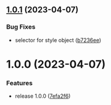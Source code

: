 ## [1.0.1](https://github.com/gzzhanghao/react-styled-class/compare/v1.0.0...v1.0.1) (2023-04-07)


### Bug Fixes

* selector for style object ([b7236ee](https://github.com/gzzhanghao/react-styled-class/commit/b7236ee11f5deab5b7ebcad0cd0743c6180a4050))

# 1.0.0 (2023-04-07)


### Features

* release 1.0.0 ([7efa2f6](https://github.com/gzzhanghao/react-styled-class/commit/7efa2f6337b6d2dc32656556c5348e433a6a8cdc))

